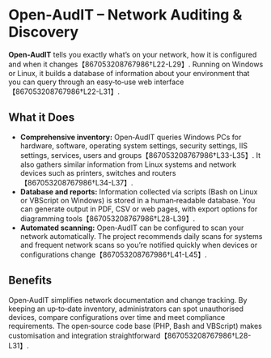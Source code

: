 # Open‑AudIT – Network Auditing & Discovery

**Open‑AudIT** tells you exactly what’s on your network, how it is configured and when it changes【867053208767986†L22-L29】. Running on Windows or Linux, it builds a database of information about your environment that you can query through an easy‑to‑use web interface【867053208767986†L22-L31】.

## What it Does

- **Comprehensive inventory:** Open‑AudIT queries Windows PCs for hardware, software, operating system settings, security settings, IIS settings, services, users and groups【867053208767986†L33-L35】. It also gathers similar information from Linux systems and network devices such as printers, switches and routers【867053208767986†L34-L37】.
- **Database and reports:** Information collected via scripts (Bash on Linux or VBScript on Windows) is stored in a human‑readable database. You can generate output in PDF, CSV or web pages, with export options for diagramming tools【867053208767986†L28-L39】.
- **Automated scanning:** Open‑AudIT can be configured to scan your network automatically. The project recommends daily scans for systems and frequent network scans so you’re notified quickly when devices or configurations change【867053208767986†L41-L45】.

## Benefits

Open‑AudIT simplifies network documentation and change tracking. By keeping an up‑to‑date inventory, administrators can spot unauthorised devices, compare configurations over time and meet compliance requirements. The open‑source code base (PHP, Bash and VBScript) makes customisation and integration straightforward【867053208767986†L28-L31】.
